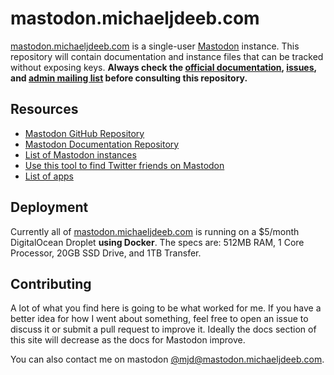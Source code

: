 mastodon.michaeljdeeb.com
========

[mastodon.michaeljdeeb.com](https://mastodon.michaeljdeeb.com) is a single-user [Mastodon](https://github.com/tootsuite/mastodon) instance. This repository will contain documentation and instance files that can be tracked without exposing keys. **Always check the [official documentation](https://github.com/tootsuite/documentation), [issues](https://github.com/tootsuite/mastodon/issues), and [admin mailing list](https://lists.ffdn.org/wws/arc/mastodon-admin) before consulting this repository.**

## Resources
- [Mastodon GitHub Repository](https://github.com/tootsuite/mastodon)
- [Mastodon Documentation Repository](https://github.com/tootsuite/documentation)
- [List of Mastodon instances](https://instances.mastodon.xyz)
- [Use this tool to find Twitter friends on Mastodon](https://mastodon-bridge.herokuapp.com)
- [List of apps](https://github.com/tootsuite/documentation/blob/master/Using-Mastodon/Apps.md)

## Deployment

Currently all of [mastodon.michaeljdeeb.com](https://mastodon.michaeljdeeb.com) is running on a $5/month DigitalOcean Droplet **using Docker**. The specs are: 512MB RAM, 1 Core Processor, 20GB SSD Drive, and 1TB Transfer.

## Contributing

A lot of what you find here is going to be what worked for me. If you have a better idea for how I went about something, feel free to open an issue to discuss it or submit a pull request to improve it. Ideally the docs section of this site will decrease as the docs for Mastodon improve.

You can also contact me on mastodon [@mjd@mastodon.michaeljdeeb.com](https://mastodon.michaeljdeeb.com/@mjd).
